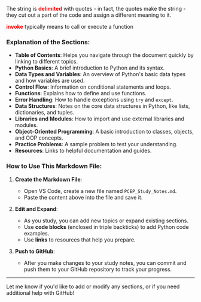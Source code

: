 
The string is **<span style="color: red;">delimited</span>** with quotes - in fact, the quotes make the string - they cut out a part of the code and assign a different meaning to it.

**<span style="color: red;">invoke</span>** typically means to call or execute a function



### Explanation of the Sections:

- **Table of Contents**: Helps you navigate through the document quickly by linking to different topics.
- **Python Basics**: A brief introduction to Python and its syntax.
- **Data Types and Variables**: An overview of Python's basic data types and how variables are used.
- **Control Flow**: Information on conditional statements and loops.
- **Functions**: Explains how to define and use functions.
- **Error Handling**: How to handle exceptions using `try` and `except`.
- **Data Structures**: Notes on the core data structures in Python, like lists, dictionaries, and tuples.
- **Libraries and Modules**: How to import and use external libraries and modules.
- **Object-Oriented Programming**: A basic introduction to classes, objects, and OOP concepts.
- **Practice Problems**: A sample problem to test your understanding.
- **Resources**: Links to helpful documentation and guides.

### How to Use This Markdown File:
1. **Create the Markdown File**:
   - Open VS Code, create a new file named `PCEP_Study_Notes.md`.
   - Paste the content above into the file and save it.

2. **Edit and Expand**:
   - As you study, you can add new topics or expand existing sections.
   - Use **code blocks** (enclosed in triple backticks) to add Python code examples.
   - Use **links** to resources that help you prepare.

3. **Push to GitHub**:
   - After you make changes to your study notes, you can commit and push them to your GitHub repository to track your progress.

---

Let me know if you'd like to add or modify any sections, or if you need additional help with GitHub!
